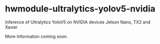 # hwmodule-ultralytics-yolov5-nvidia
Inference of Ultralytics YoloV5 on NVIDIA devices Jetson Nano, TX2 and Xavier

More Information coming soon.
